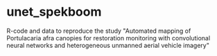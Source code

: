 # unet_spekboom
R-code and data to reproduce the study "Automated mapping of Portulacaria afra canopies for restoration monitoring with convolutional neural networks and heterogeneous unmanned aerial vehicle imagery"
